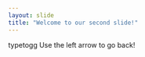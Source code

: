 ```yaml
---
layout: slide
title: "Welcome to our second slide!"
---
```

typetogg
Use the left arrow to go back!
